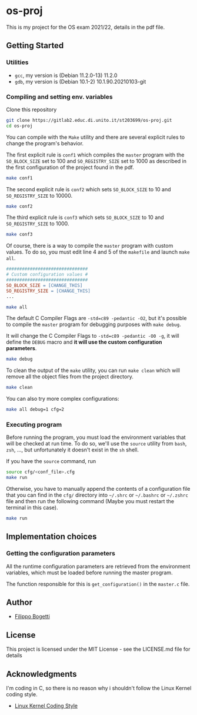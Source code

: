 # os-proj

This is my project for the OS exam 2021/22, details in the pdf file.

## Getting Started

### Utilities

* `gcc`, my version is (Debian 11.2.0-13) 11.2.0
* `gdb`, my version is (Debian 10.1-2) 10.1.90.20210103-git

### Compiling and setting env. variables

Clone this repository
```sh 
git clone https://gitlab2.educ.di.unito.it/st203699/os-proj.git
cd os-proj
```
You can compile with the `Make` utility and there are several explicit rules to change the program's behavior. 

The first explicit rule is `conf1` which compiles the `master` program with the `SO_BLOCK_SIZE` set to 100 and `SO_REGISTRY_SIZE` set to 1000 as described in the first configuration of the project found in the pdf.
```sh
make conf1
```
The second explicit rule is `conf2` which sets `SO_BLOCK_SIZE` to 10 and `SO_REGISTRY_SIZE` to 10000.
```sh
make conf2
```
The third explicit rule is `conf3` which sets `SO_BLOCK_SIZE` to 10 and `SO_REGISTRY_SIZE` to 1000.
```sh
make conf3
```
Of course, there is a way to compile the `master` program with custom values. To do so, you must edit line 4 and 5 of the `makefile` and launch `make all`.
```makefile
###############################
# Custom configuration values #
###############################
SO_BLOCK_SIZE = [CHANGE_THIS]
SO_REGISTRY_SIZE = [CHANGE_THIS]
...
```
```sh
make all
```
The default C Compiler Flags are `-std=c89 -pedantic -O2`, but it's possible to compile the `master` program for debugging purposes with `make debug`. 

It will change the C Compiler Flags to `-std=c89 -pedantic -O0 -g`, it will define the `DEBUG` macro and **it will use the custom configuration parameters**.
```sh
make debug
```
To clean the output of the `make` utility, you can run `make clean` which will remove all the object files from the project directory.
```sh
make clean
```
You can also try more complex configurations:
```sh
make all debug=1 cfg=2
```

### Executing program
Before running the program, you must load the environment variables that will be checked at run time. To do so, we'll use the `source` utility from `bash`, `zsh`, ..., but unfortunately it doesn't exist in the `sh` shell. 

If you have the `source` command, run
```sh
source cfg/<conf_file>.cfg
make run
```
Otherwise, you have to manually append the contents of a configuration file that you can find in the `cfg/` directory into `~/.shrc` or `~/.bashrc` or `~/.zshrc` file and then run the following command (Maybe you must restart the terminal in this case).
```sh
make run
```

## Implementation choices

### Getting the configuration parameters
All the runtime configuration parameters are retrieved from the environment variables, which must be loaded before running the master program.

The function responsible for this is `get_configuration()` in the `master.c` file.

## Author

* [Filippo Bogetti](https://bogeee.github.io/)

## License

This project is licensed under the MIT License - see the LICENSE.md file for details

## Acknowledgments
<!--
I love to build projects in C but my passion is to break programs. In this project I'll try my best to follow the SEI CERT C Coding Standard which defines the best practices to avoid or mitigate all sorts of vulnerabilities such as Stack or Heap based BOF, UAF, memory corruption and others.

* [SEI CERT C Coding Standard](https://wiki.sei.cmu.edu/confluence/display/c/SEI+CERT+C+Coding+Standard)-->

I'm coding in C, so there is no reason why i shouldn't follow the Linux Kernel coding style. 

* [Linux Kernel Coding Style](https://www.kernel.org/doc/html/latest/process/coding-style.html)